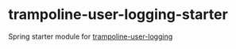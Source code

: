 # trampoline-user-logging-starter

Spring starter module for [trampoline-user-logging](../trampoline-user-logging)